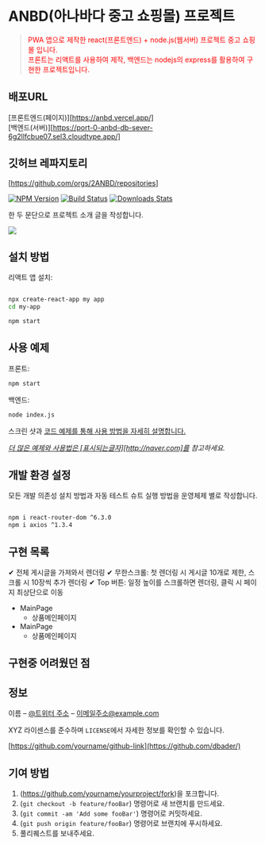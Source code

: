 # ANBD(아나바다 중고 쇼핑몰) 프로젝트

> <span style="color:red">PWA<span> 앱으로 제작한 react(프론트엔드) + node.js(웹서버) 프로젝트 중고 쇼핑몰 입니다.<br>
> 프론트는 리액트를 사용하여 제작, 백엔드는 nodejs의 express를 활용하여 구현한 프로젝트입니다.

## 배포URL

[프론트엔드(페이지)][https://anbd.vercel.app/]<br>
[백엔드(서버)][https://port-0-anbd-db-sever-6g2llfcbue07.sel3.cloudtype.app/]

## 깃허브 레파지토리

[https://github.com/orgs/2ANBD/repositories]

[![NPM Version][npm-image]][npm-url]
[![Build Status][travis-image]][travis-url]
[![Downloads Stats][npm-downloads]][npm-url]

한 두 문단으로 프로젝트 소개 글을 작성합니다.

![](https://user-images.githubusercontent.com/120350411/228405190-8f0985dd-098a-42e8-878b-0a9509710038.png)

## 설치 방법

리액트 앱 설치:

<!-- sh, js  -->

```sh

npx create-react-app my app
cd my-app

npm start

```

## 사용 예제

프론트:

```sh
npm start
```

백엔드:

```sh
node index.js
```

스크린 샷과 <a href="http://naver.com" target="black">코드 예제를 통해 사용 방법을 자세히 설명합니다.

_더 많은 예제와 사용법은 [표시되는글자][http://naver.com]를 참고하세요._

## 개발 환경 설정

모든 개발 의존성 설치 방법과 자동 테스트 슈트 실행 방법을 운영체제 별로 작성합니다.

```sh

npm i react-router-dom ^6.3.0
npm i axios ^1.3.4

```

## 구현 목록

✔ 전체 게시글을 가져와서 렌더링
✔ 무한스크롤: 첫 렌더링 시 게시글 10개로 제한, 스크롤 시 10장씩 추가 렌더링
✔ Top 버튼: 일정 높이를 스크롤하면 렌더링, 클릭 시 페이지 최상단으로 이동

- MainPage
  - 상품메인페이지
- MainPage
  - 상품메인페이지

## 구현중 어려웠던 점

##

## 정보

이름 – [@트위터 주소](https://twitter.com/dbader_org) – 이메일주소@example.com

XYZ 라이센스를 준수하며 `LICENSE`에서 자세한 정보를 확인할 수 있습니다.

[https://github.com/yourname/github-link](https://github.com/dbader/)

## 기여 방법

1. (<https://github.com/yourname/yourproject/fork>)을 포크합니다.
2. (`git checkout -b feature/fooBar`) 명령어로 새 브랜치를 만드세요.
3. (`git commit -am 'Add some fooBar'`) 명령어로 커밋하세요.
4. (`git push origin feature/fooBar`) 명령어로 브랜치에 푸시하세요.
5. 풀리퀘스트를 보내주세요.

<!-- Markdown link & img dfn's -->

[npm-image]: https://img.shields.io/npm/v/datadog-metrics.svg?style=flat-square
[npm-url]: https://npmjs.org/package/datadog-metrics
[npm-downloads]: https://img.shields.io/npm/dm/datadog-metrics.svg?style=flat-square
[travis-image]: https://img.shields.io/travis/dbader/node-datadog-metrics/master.svg?style=flat-square
[travis-url]: https://travis-ci.org/dbader/node-datadog-metrics
[wiki]: https://github.com/yourname/yourproject/wiki
